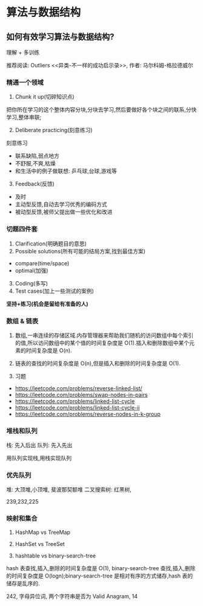 # 算法与数据结构

## 如何有效学习算法与数据结构?

理解 + 多训练

推荐阅读: Outliers <<异类-不一样的成功启示录>>, 作者: 马尔科姆-格拉德威尔

### 精通一个领域

1. Chunk it up(切碎知识点)

把你所在学习的这个整体内容分块,分块去学习,然后要做好各个块之间的联系,分快学习,整体串联;

2. Deliberate practicing(刻意练习)

刻意练习

- 联系缺陷,弱点地方
- 不舒服,不爽,枯燥
- 和生活中的例子做联想: 乒乓球,台球,游戏等

3. Feedback(反馈)

- 及时
- 主动型反馈,自动去学习优秀的编码方式
- 被动型反馈,被师父提出做一些优化和改进

### 切题四件套

1. Clarification(明确题目的意思)
2. Possible solutions(所有可能的结局方案,找到最佳方案)

- compare(time/space)
- optimal(加强)

3. Coding(多写)
4. Test cases(加上一些测试的案例)

**坚持+练习(机会是留给有准备的人)**

### 数组 & 链表

1. 数组,一串连续的存储区域.内存管理器来帮助我们随机的访问数组中每个索引的值,所以访问数组中的某个值的时间复杂度是 O(1).插入和删除数组中某个元素的时间复杂度是 O(n).
2. 链表的查找的时间复杂度是 O(n),但是插入和删除的时间复杂度是 O(1).

3. 习题

- https://leetcode.com/problems/reverse-linked-list/
- https://leetcode.com/problems/swap-nodes-in-pairs
- https://leetcode.com/problems/linked-list-cycle
- https://leetcode.com/problems/linked-list-cycle-ii
- https://leetcode.com/problems/reverse-nodes-in-k-group

### 堆栈和队列

栈: 先入后出
队列: 先入先出

用队列实现栈,用栈实现队列

### 优先队列

堆: 大顶堆,小顶堆, 斐波那契额堆
二叉搜索树: 红黑树,

239,232,225

### 映射和集合

1. HashMap vs TreeMap

2. HashSet vs TreeSet

3. hashtable vs binary-search-tree

hash 表查找,插入,删除的时间复杂度是 O(1), binary-search-tree 查找,插入,删除的时间复杂度是 O(logn);binary-search-tree 是相对有序的方式储存,hash 表的储存是乱序的.

242, 字母异位词, 两个字符串是否为 Valid Anagram, 14
